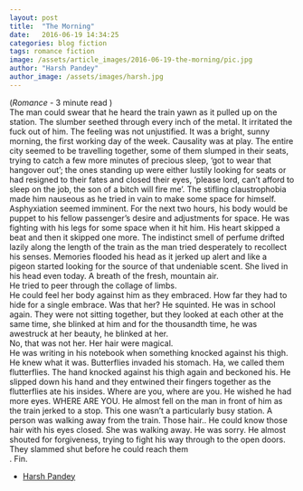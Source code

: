 ```yaml
---
layout: post
title:  "The Morning"
date:   2016-06-19 14:34:25
categories: blog fiction
tags: romance fiction
image: /assets/article_images/2016-06-19-the-morning/pic.jpg
author: "Harsh Pandey"
author_image: /assets/images/harsh.jpg
---
```


(*Romance* - 3 minute read )<br>
The man could swear that he heard the train yawn as it pulled up on the station. The slumber seethed through every inch of the metal. It irritated the fuck out of him. The feeling was not unjustified. It was a bright, sunny morning, the first working day of the week. Causality was at play. The entire city seemed to be travelling together, some of them slumped in their seats, trying to catch a few more minutes of precious sleep, ‘got to wear that hangover out’; the ones standing up were either lustily looking for seats or had resigned to their fates and closed their eyes, ‘please lord, can’t afford to sleep on the job, the son of a bitch will fire me’. The stifling claustrophobia made him nauseous as he tried in vain to make some space for himself. Asphyxiation seemed imminent. For the next two hours, his body would be puppet to his fellow passenger’s desire and adjustments for space. He was fighting with his legs for some space when it hit him. His heart skipped a beat and then it skipped one more. The indistinct smell of perfume drifted lazily along the length of the train as the man tried desperately to recollect his senses. Memories flooded his head as it jerked up alert and like a pigeon started looking for the source of that undeniable scent.
She lived in his head even today. A breath of the fresh, mountain air.<br>
  He tried to peer through the collage of limbs. <br>
He could feel her body against him as they embraced. How far they had to hide for a single embrace. Was that her? He squinted.
He was in school again. They were not sitting together, but they looked at each other at the same time, she blinked at him and for the thousandth time, he was awestruck at her beauty, he blinked at her.<br>
No, that was not her. Her hair were magical.<br>
He was writing in his notebook when something knocked against his thigh. He knew what it was. Butterflies invaded his stomach. Ha, we called them flutterflies. The hand knocked against his thigh again and beckoned his. He slipped down his hand and they entwined their fingers together as the flutterflies ate his insides.
Where are you, where are you. He wished he had more eyes. WHERE ARE YOU.
He almost fell on the man in front of him as the train jerked to a stop. This one wasn’t a particularly busy station. A person was walking away from the train.
Those hair.. He could know those hair with his eyes closed. She was walking away. He was sorry. He almost shouted for forgiveness, trying to fight his way through to the open doors.<br>
They slammed shut before he could reach them<br>
. Fin.<br>
- [Harsh Pandey](http://www.facebook.com/wordsmiths14)


